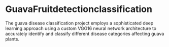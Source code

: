 # GuavaFruitdetectionclassification
The guava disease classification project employs a sophisticated deep learning approach using a custom VGG16 neural network architecture to accurately identify and classify different disease categories affecting guava plants.
